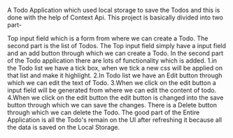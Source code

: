 A Todo Application which used local storage to save the Todos and this is done with the help of Context Api. This project is basically divided into two part-

Top input field which is a form from where we can create a Todo.
The second part is the list of Todos. The Top input field simply have a input field and an add button through which we can create a Todo. In the second part of the Todo application there are lots of functionality which is added. 1.in the Todo list we have a tick box, when we tick a new css will be applied on that list and make it highlight. 2.In Todo list we have an Edit button through which we can edit the text of Todo. 3.When we click on the edit button a input field will be generated from where we can edit the content of todo. 4.When we click on the edit button the edit button is changed into the save button through which we can save the changes.
There is a Delete button through which we can delete the Todo. The good part of the Entire Application is all the Todo's remain on the UI after refreshing it because all the data is saved on the Local Storage.
